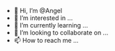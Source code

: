 - 👋 Hi, I’m @Angel
- 👀 I’m interested in ...
- 🌱 I’m currently learning ...
- 💞️ I’m looking to collaborate on ...
- 📫 How to reach me ...

<!---
Angel/Angel see is a ✨ special ✨ repository because its `README.md` (this file) appears on your GitHub profile.
You can click the Preview link to take a look at your changes.
--->

